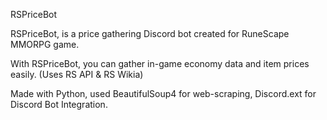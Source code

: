 RSPriceBot

RSPriceBot, is a price gathering Discord bot created for RuneScape MMORPG game.

With RSPriceBot, you can gather in-game economy data and item prices easily. (Uses RS API & RS Wikia)

Made with Python, used BeautifulSoup4 for web-scraping, Discord.ext for Discord Bot Integration.
